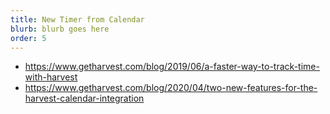 ```yaml
---
title: New Timer from Calendar
blurb: blurb goes here
order: 5
---
```


- https://www.getharvest.com/blog/2019/06/a-faster-way-to-track-time-with-harvest
- https://www.getharvest.com/blog/2020/04/two-new-features-for-the-harvest-calendar-integration
